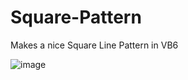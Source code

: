 # Square-Pattern
Makes a nice Square Line Pattern in VB6

![image](https://user-images.githubusercontent.com/91184178/134316938-3417ae9f-9b78-46dc-9890-36f39c1bdc49.png)
